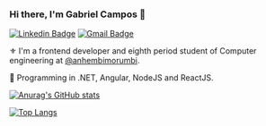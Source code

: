 ### Hi there, I'm Gabriel Campos 🤟

[![Linkedin Badge](https://img.shields.io/badge/LinkedIn-0077B5?style=for-the-badge&logo=linkedin&logoColor=white)](https://www.linkedin.com/in/gabrielcampos07/)
[![Gmail Badge](https://img.shields.io/badge/Gmail-D14836?style=for-the-badge&logo=gmail&logoColor=white)](mailto:gabriel.c.depaula@gmail.com)

⚜️ I'm a frontend developer and eighth period student of Computer engineering at [@anhembimorumbi](https://portal.anhembi.br).

🚀 Programming in .NET, Angular, NodeJS and ReactJS.

[![Anurag's GitHub stats](https://github-readme-stats.vercel.app/api?username=GabrielCampos07&count_private=true&show_icons=true&hide=issues,contribs,stars&theme=radical)](https://github.com/GabrielCampos07)

[![Top Langs](https://github-readme-stats.vercel.app/api/top-langs/?username=GabrielCampos07&layout=compact&theme=radical)](https://github.com/GabrielCampos07)
